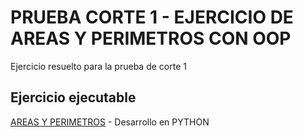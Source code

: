 # PRUEBA CORTE 1 - EJERCICIO DE AREAS Y PERIMETROS CON OOP

Ejercicio resuelto para la prueba de corte 1

## Ejercicio ejecutable

[AREAS Y PERIMETROS](https://repl.it/@jrodriguezce/SeriousSlimConnections) - Desarrollo en PYTHON
